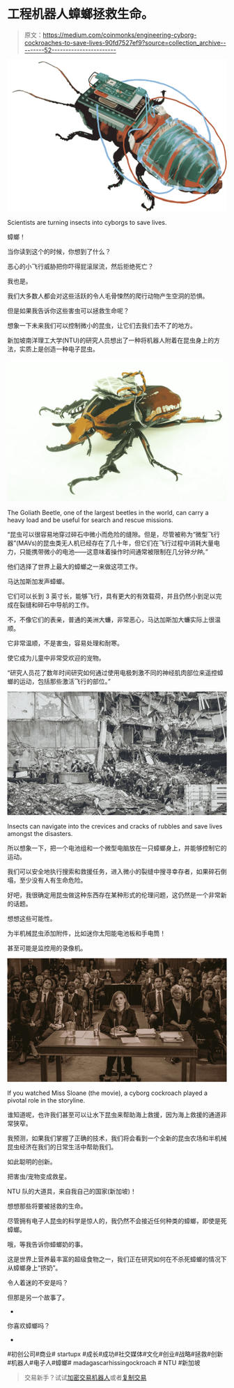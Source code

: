 # 工程机器人蟑螂拯救生命。

> 原文：<https://medium.com/coinmonks/engineering-cyborg-cockroaches-to-save-lives-90fd7527ef9?source=collection_archive---------52----------------------->

![](img/d8548637d9091ccc00600668dbf60a45.png)

Scientists are turning insects into cyborgs to save lives.

蟑螂！

当你读到这个的时候，你想到了什么？

恶心的小飞行威胁把你吓得屁滚尿流，然后拒绝死亡？

我也是。

我们大多数人都会对这些活跃的令人毛骨悚然的爬行动物产生空洞的恐惧。

但是如果我告诉你这些害虫可以拯救生命呢？

想象一下未来我们可以控制微小的昆虫，让它们去我们去不了的地方。

新加坡南洋理工大学(NTU)的研究人员想出了一种将机器人附着在昆虫身上的方法，实质上是创造一种电子昆虫。

![](img/025de4ed42fb478238a020e3f7207321.png)

The Goliath Beetle, one of the largest beetles in the world, can carry a heavy load and be useful for search and rescue missions.

“昆虫可以很容易地穿过碎石中微小而危险的缝隙。但是，尽管被称为“微型飞行器”(MAVs)的昆虫类无人机已经存在了几十年，但它们在飞行过程中消耗大量电力，只能携带微小的电池——这意味着操作时间通常被限制在几分钟*分钟*。”

他们选择了世界上最大的蟑螂之一来做这项工作。

马达加斯加发声蟑螂。

它们可以长到 3 英寸长，能够飞行，具有更大的有效载荷，并且仍然小到足以完成在裂缝和碎石中导航的工作。

不，不像它们的表亲，普通的美洲大蠊，非常恶心，马达加斯加大蠊实际上很温顺。

它非常温顺，不是害虫，容易处理和耐寒。

使它成为儿童中非常受欢迎的宠物。

“研究人员花了数年时间研究如何通过使用电极刺激不同的神经肌肉部位来遥控蟑螂的运动，包括那些激活飞行的部位。”

![](img/c8f5c4b3a4b7652cadae0622f84e0a23.png)

Insects can navigate into the crevices and cracks of rubbles and save lives amongst the disasters.

所以想象一下，把一个电池组和一个微型电脑放在一只蟑螂身上，并能够控制它的运动。

我们可以安全地执行搜索和救援任务，进入微小的裂缝中搜寻幸存者，如果碎石倒塌，至少没有人有生命危险。

好吧，我很确定用昆虫做这种东西存在某种形式的伦理问题，这仍然是一个非常新的话题。

想想这些可能性。

为半机械昆虫添加附件，比如迷你太阳能电池板和手电筒！

甚至可能是监控用的录像机。

![](img/1f900bc9cccaafbdad0de6f999d366b0.png)

If you watched Miss Sloane (the movie), a cyborg cockroach played a pivotal role in the storyline.

谁知道呢，也许我们甚至可以让水下昆虫来帮助海上救援，因为海上救援的通道非常狭窄。

我预测，如果我们掌握了正确的技术，我们将会看到一个全新的昆虫农场和半机械昆虫经济在我们的日常生活中帮助我们。

如此聪明的创新。

把害虫/宠物变成救星。

NTU 队的大道具，来自我自己的国家(新加坡)！

想想那些将要被拯救的生命。

尽管拥有电子人昆虫的科学是惊人的，我仍然不会接近任何种类的蟑螂，即使是死蟑螂。

哦，等我告诉你蟑螂奶的事。

这是世界上营养最丰富的超级食物之一，我们正在研究如何在不杀死蟑螂的情况下从蟑螂身上“挤奶”。

令人着迷的不安是吗？

但那是另一个故事了。

-

你喜欢蟑螂吗？

-

#初创公司#商业# startupx #成长#成功#社交媒体#文化#创业#战略#拯救#创新#机器人#电子人#蟑螂# madagascarhissingockroach # NTU #新加坡

> 交易新手？试试[加密交易机器人](/coinmonks/crypto-trading-bot-c2ffce8acb2a)或者[复制交易](/coinmonks/top-10-crypto-copy-trading-platforms-for-beginners-d0c37c7d698c)